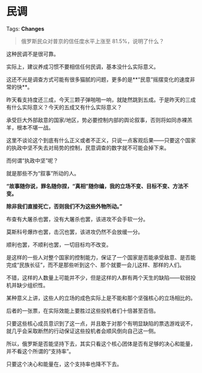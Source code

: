 # 民调

Tags: **Changes**

> 俄罗斯民众对普京的信任度水平上涨至 81.5%，说明了什么？



这种民调不是很可靠。

实际上，建议养成习惯不要相信任何民调，基本没什么实际意义。

这还不光是调查方式可能有很多猫腻的问题，更多的是**“民意”摇摆变化的速度非常的快**。

昨天看支持度还三成，今天三颗子弹啪啪一响，就陡然跳到五成。于是昨天的三成有什么实际意义？今天的五成又有什么实际意义？

承受巨大外部敌意的国家/地区，势必要控制内部的舆论叙事，否则将如同赤裸羔羊，根本不堪一战。

这里不谈论这个到底有什么正义或者不正义，只说一点客观后果——只要这个国家的执政中坚不失去对局势的控制，民意调查的数字就不可能会掉下来。

而何谓“执政中坚”呢？

就是那些不为“叙事”所动的人。

**“故事随你说，罪名随你捏，“真相”随你编，我的立场不变、目标不变、方法不变。**

**除非我们直接死亡，否则我们不为这些外物所动。”**

布查有大屠杀也罢，没有大屠杀也罢，该进攻不会手软一分。

莫斯科号爆炸也罢，击沉也罢，该进攻仍然不会放缓一分。

顺利也罢，不顺利也罢，一切目标均不改变。

  


是这样的一些人对整个国家的控制能力，保证了一个国家是否能承受敌意、是否能完成“民族长征”，而不是那些听到这个、那个就要一会儿这样、那样的人们。

不错，这样的人数量上可能并不少，但是这样的人群有两个天生的缺陷——软弱投机并缺少组织性。

某种意义上讲，这些人的立场的成色实际上是不能和那个坚强核心的立场相比的。

后者的一张票，在实际效能上要胜过这些投机者们十倍甚至百倍。

只要这些核心成员意识到了这一点，并且敢于对那个有明显缺陷的票选游戏说不，就几乎会采取断然的行动保证这些投机者会顺风倒向自己这一侧。

所以，俄罗斯是否能坚持下去，其实只看这个核心团体是否有足够的决心和能量，并不看这个所谓的“支持率”。

只要这个决心和能量在，这个支持率也降不下去。




